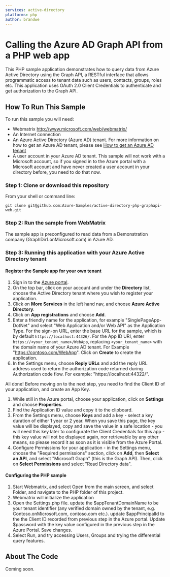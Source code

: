 ```yaml
---
services: active-directory
platforms: php
author: brandwe
---
```


# Calling the Azure AD Graph API from a PHP web app

This PHP sample application demonstrates how to query data from Azure Active Directory using the Graph API, a RESTful interface that allows programmatic access to tenant data such as users, contacts, groups, roles etc. This application uses OAuth 2.0 Client Credentials to authenticate and get authorization to the Graph API.

## How To Run This Sample

To run this sample you will need:
- Webmatrix http://www.microsoft.com/web/webmatrix/
- An Internet connection
- An Azure Active Directory (Azure AD) tenant. For more information on how to get an Azure AD tenant, please see [How to get an Azure AD tenant](https://azure.microsoft.com/en-us/documentation/articles/active-directory-howto-tenant/) 
- A user account in your Azure AD tenant. This sample will not work with a Microsoft account, so if you signed in to the Azure portal with a Microsoft account and have never created a user account in your directory before, you need to do that now.

### Step 1:  Clone or download this repository

From your shell or command line:

`git clone git@github.com:Azure-Samples/active-directory-php-graphapi-web.git`

### Step 2:  Run the sample from WebMatrix

The sample app is preconfigured to read data from a Demonstration company (GraphDir1.onMicrosoft.com) in Azure AD. 

### Step 3:  Running this application with your Azure Active Directory tenant

#### Register the Sample app for your own tenant

1. Sign in to the [Azure portal](https://portal.azure.com).
2. On the top bar, click on your account and under the **Directory** list, choose the Active Directory tenant where you wish to register your application.
3. Click on **More Services** in the left hand nav, and choose **Azure Active Directory**.
4. Click on **App registrations** and choose **Add**.
5. Enter a friendly name for the application, for example "SinglePageApp-DotNet" and select "Web Application and/or Web API" as the Application Type. For the sign-on URL, enter the base URL for the sample, which is by default `https://localhost:44326/`. For the App ID URI, enter `https://<your_tenant_name>/WebApp`, replacing `<your_tenant_name>` with the domain name of your Azure AD tenant. For Example "https://contoso.com/WebApp". Click on **Create** to create the application.
6. In the Settings menu, choose **Reply URLs** and add the reply URL address used to return the authorization code returned during Authorization code flow.  For example: "https://localhost:44322/".

All done!  Before moving on to the next step, you need to find the Client ID of your application, and create an App Key.

1. While still in the Azure portal, choose your application, click on **Settings** and choose **Properties**.
2. Find the Application ID value and copy it to the clipboard.
3. From the Settings menu, choose **Keys** and add a key - select a key duration of either 1 year or 2 year. When you save this page, the key value will be displayed, copy and save the value in a safe location - you will need this key later to configurate the Client Credentials for this app - this key value  will not be displayed again, nor retrievable by any other means, so please record it as soon as it is visible from the Azure Portal.
4. Configure Permissions for your application - in the Settings menu, choose the "Required permissions" section, click on **Add**, then **Select an API**, and select "Microsoft Graph" (this is the Graph API). Then, click on  **Select Permissions** and select "Read Directory data". 

#### Configuring the PHP sample
1. Start Webmatrix, and select Open from the main screen, and select Folder, and navigate to the PHP folder of this project.  
2. Webmatrix will initialize the application 
3. Open the Settings.php file.  update the $appTenantDomainName to be your tenant identifier (any verified domain owned by the tenant, e.g. Contoso.onMicrosoft.com, contoso.com etc.).  update $appPrincipalId to the the Client ID recorded from previous step in the Azure portal.  Update $password with the key value configured in the previous step in the Azure Portal. Save changes.
4. Select Run, and try accessing Users, Groups and trying the differential query features.

## About The Code

Coming soon.
